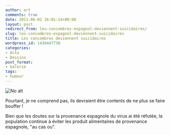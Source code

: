 ```yaml
---
author: art
comments: true
date: 2011-06-02 16:01:14+00:00
layout: post
redirect_from: les-concombres-espagnol-deviennent-suicidaires/
slug: les-concombres-espagnol-deviennent-suicidaires
title: Les concombres deviennent suicidaires
wordpress_id: 1438447730
categories:
- Actu
- Dessins
post_format:
- Galerie
tags:
- humour
---
```


<img alt="No alt" data-src="https://static.irz.fr/2011/06/tomatoo.png" src="https://static.irz.fr/thumb.php?size=<100&crop=0&src=https://static.irz.fr/2011/06/tomatoo.png" />

Pourtant, je ne comprend pas, ils devraient être contents de ne plus se faire bouffer !

Bien que les doutes sur la provenance espagnole du virus ai été réfutée, la population continue à éviter les produit alimentaires de provenance espagnole, "au cas ou".
